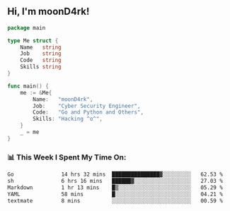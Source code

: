 <h2> Hi, I'm moonD4rk!</h2>

```go
package main

type Me struct {
	Name   string
	Job    string
	Code   string
	Skills string
}

func main() {
	me := &Me{
		Name:   "moonD4rk",
		Job:    "Cyber Security Engineer",
		Code:   "Go and Python and Others",
		Skills: "Hacking ^o^",
	}
	_ = me
}
```

<h3>📊 This Week I Spent My Time On:</h3>
<!-- <img align='right' src="https://github-readme-stats.vercel.app/api?username=moond4rk&show_icons=true&theme=radical", width="300" height="150"> -->

<!--START_SECTION:waka-->

```txt
Go               14 hrs 32 mins  ███████████████▓░░░░░░░░░   62.53 %
sh               6 hrs 16 mins   ██████▓░░░░░░░░░░░░░░░░░░   27.03 %
Markdown         1 hr 13 mins    █▒░░░░░░░░░░░░░░░░░░░░░░░   05.29 %
YAML             58 mins         █░░░░░░░░░░░░░░░░░░░░░░░░   04.21 %
textmate         8 mins          ░░░░░░░░░░░░░░░░░░░░░░░░░   00.59 %
```

<!--END_SECTION:waka-->

